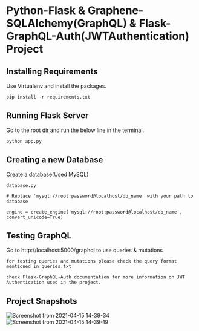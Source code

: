 # Python-Flask & Graphene-SQLAlchemy(GraphQL) & Flask-GraphQL-Auth(JWTAuthentication) Project


## Installing Requirements
Use Virtualenv and install the packages.
```
pip install -r requirements.txt
```
## Running Flask Server
Go to the root dir and run the below line in the terminal.
```
python app.py
```
## Creating a new Database
Create a database(Used MySQL)
```
database.py

# Replace 'mysql://root:password@localhost/db_name' with your path to database

engine = create_engine('mysql://root:password@localhost/db_name', convert_unicode=True)

```
## Testing GraphQL
Go to http://localhost:5000/graphql to use queries & mutations 

```
for testing queries and mutations please check the query format mentioned in queries.txt
```

```
check Flask-GraphQL-Auth documentation for more information on JWT Authentication used in the project.

```

## Project Snapshots

![Screenshot from 2021-04-15 14-39-34](https://user-images.githubusercontent.com/32302492/114844546-87c1b000-9df8-11eb-9134-002231235c80.png)
![Screenshot from 2021-04-15 14-39-19](https://user-images.githubusercontent.com/32302492/114844562-8c866400-9df8-11eb-882f-58b0c77592f2.png)
